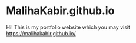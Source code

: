 # MalihaKabir.github.io
Hi! This is my portfolio website which you may visit https://malihakabir.github.io/
